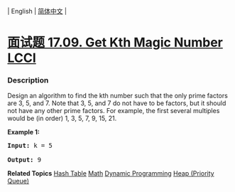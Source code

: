 | English | [简体中文](README.md) |

# [面试题 17.09. Get Kth Magic Number LCCI](https://leetcode-cn.com/problems/get-kth-magic-number-lcci)
 ### Description
<p>Design an algorithm to find the kth number such that the only prime factors are 3, 5, and 7. Note that 3, 5, and 7 do not have to be factors, but it should not have any other prime factors. For example, the first several multiples would be (in order) 1, 3, 5, 7, 9, 15, 21.</p>

<p><strong>Example 1:</strong></p>

<pre>
<strong>Input: </strong>k = 5

<strong>Output: </strong>9
</pre>

**Related Topics**  [Hash Table](https://leetcode-cn.com/tag/hash-table) [Math](https://leetcode-cn.com/tag/math) [Dynamic Programming](https://leetcode-cn.com/tag/dynamic-programming) [Heap (Priority Queue)](https://leetcode-cn.com/tag/heap-priority-queue) 